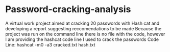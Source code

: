 # Password-cracking-analysis
A virtual work project aimed at cracking 20 passwords with Hash cat and developing a report suggesting reccomendations to be made
Because the project was run on the command line there is no file with the code, however I am providing the hashcat code line I used to crack the passwords
Code Line: hashcat -m0 -a3 cracked.txt hash.txt
